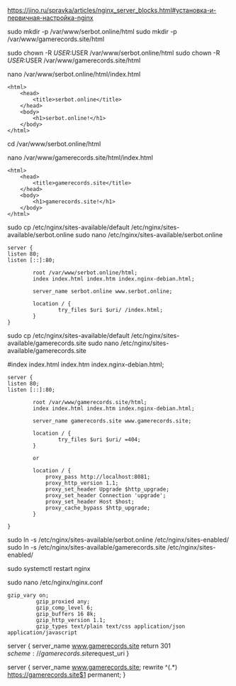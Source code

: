 https://jino.ru/spravka/articles/nginx_server_blocks.html#установка-и-первичная-настройка-nginx

sudo mkdir -p /var/www/serbot.online/html
sudo mkdir -p /var/www/gamerecords.site/html

sudo chown -R $USER:$USER /var/www/serbot.online/html
sudo chown -R $USER:$USER /var/www/gamerecords.site/html

nano /var/www/serbot.online/html/index.html
```
<html>
    <head>
        <title>serbot.online</title>
    </head>
    <body>
        <h1>serbot.online!</h1>
    </body>
</html>
```
cd /var/www/serbot.online/html


nano /var/www/gamerecords.site/html/index.html
```
<html>
    <head>
        <title>gamerecords.site</title>
    </head>
    <body>
        <h1>gamerecords.site!</h1>
    </body>
</html>
```


sudo cp /etc/nginx/sites-available/default /etc/nginx/sites-available/serbot.online
sudo nano /etc/nginx/sites-available/serbot.online
```
server {
listen 80;
listen [::]:80;

        root /var/www/serbot.online/html;
        index index.html index.htm index.nginx-debian.html;

        server_name serbot.online www.serbot.online;

        location / {
                try_files $uri $uri/ /index.html;
        }
}
```

sudo cp /etc/nginx/sites-available/default /etc/nginx/sites-available/gamerecords.site
sudo nano /etc/nginx/sites-available/gamerecords.site

#index index.html index.htm index.nginx-debian.html;
```
server {
listen 80;
listen [::]:80;

        root /var/www/gamerecords.site/html;
        index index.html index.htm index.nginx-debian.html;

        server_name gamerecords.site www.gamerecords.site;

        location / {
                try_files $uri $uri/ =404;
        }
        
        or
        
        location / {
            proxy_pass http://localhost:8081;
            proxy_http_version 1.1;
            proxy_set_header Upgrade $http_upgrade;
            proxy_set_header Connection 'upgrade';
            proxy_set_header Host $host;
            proxy_cache_bypass $http_upgrade;
        }

}
```

sudo ln -s /etc/nginx/sites-available/serbot.online /etc/nginx/sites-enabled/
sudo ln -s /etc/nginx/sites-available/gamerecords.site /etc/nginx/sites-enabled/

sudo systemctl restart nginx

sudo nano /etc/nginx/nginx.conf
```
gzip_vary on;
         gzip_proxied any;
         gzip_comp_level 6;
         gzip_buffers 16 8k;
         gzip_http_version 1.1;
         gzip_types text/plain text/css application/json application/javascript
```

server {
server_name www.gamerecords.site
return 301 $scheme://gamerecords.site$request_uri
}

server {
server_name  www.gamerecords.site;
rewrite ^(.*) https://gamerecords.site$1 permanent;
}

